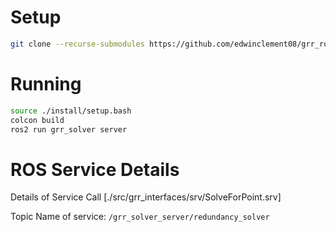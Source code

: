 # Setup

```bash
git clone --recurse-submodules https://github.com/edwinclement08/grr_ros_node
```

# Running

```bash
source ./install/setup.bash
colcon build
ros2 run grr_solver server  
```

# ROS Service Details

Details of Service Call [./src/grr_interfaces/srv/SolveForPoint.srv]

Topic Name of service: `/grr_solver_server/redundancy_solver`